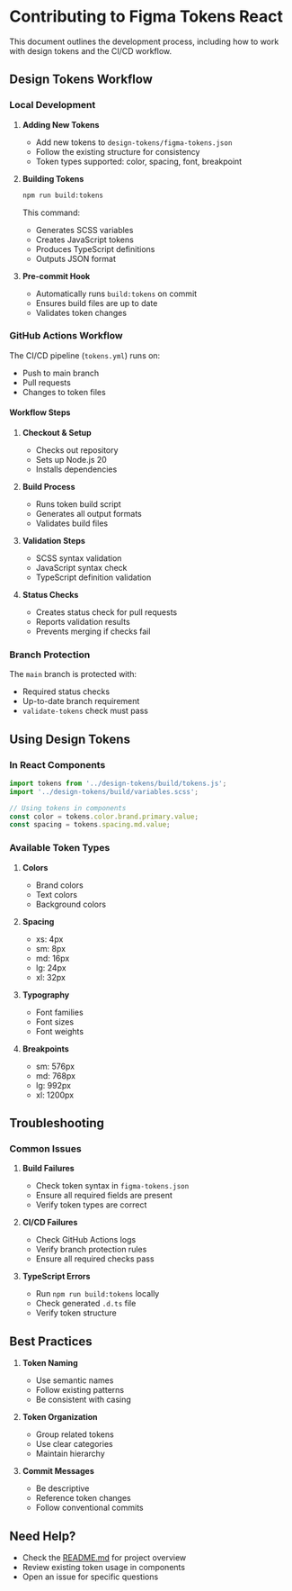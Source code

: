 # Contributing to Figma Tokens React

This document outlines the development process, including how to work with design tokens and the CI/CD workflow.

## Design Tokens Workflow

### Local Development

1. **Adding New Tokens**
   - Add new tokens to `design-tokens/figma-tokens.json`
   - Follow the existing structure for consistency
   - Token types supported: color, spacing, font, breakpoint

2. **Building Tokens**
   ```bash
   npm run build:tokens
   ```
   This command:
   - Generates SCSS variables
   - Creates JavaScript tokens
   - Produces TypeScript definitions
   - Outputs JSON format

3. **Pre-commit Hook**
   - Automatically runs `build:tokens` on commit
   - Ensures build files are up to date
   - Validates token changes

### GitHub Actions Workflow

The CI/CD pipeline (`tokens.yml`) runs on:
- Push to main branch
- Pull requests
- Changes to token files

#### Workflow Steps

1. **Checkout & Setup**
   - Checks out repository
   - Sets up Node.js 20
   - Installs dependencies

2. **Build Process**
   - Runs token build script
   - Generates all output formats
   - Validates build files

3. **Validation Steps**
   - SCSS syntax validation
   - JavaScript syntax check
   - TypeScript definition validation

4. **Status Checks**
   - Creates status check for pull requests
   - Reports validation results
   - Prevents merging if checks fail

### Branch Protection

The `main` branch is protected with:
- Required status checks
- Up-to-date branch requirement
- `validate-tokens` check must pass

## Using Design Tokens

### In React Components

```typescript
import tokens from '../design-tokens/build/tokens.js';
import '../design-tokens/build/variables.scss';

// Using tokens in components
const color = tokens.color.brand.primary.value;
const spacing = tokens.spacing.md.value;
```

### Available Token Types

1. **Colors**
   - Brand colors
   - Text colors
   - Background colors

2. **Spacing**
   - xs: 4px
   - sm: 8px
   - md: 16px
   - lg: 24px
   - xl: 32px

3. **Typography**
   - Font families
   - Font sizes
   - Font weights

4. **Breakpoints**
   - sm: 576px
   - md: 768px
   - lg: 992px
   - xl: 1200px

## Troubleshooting

### Common Issues

1. **Build Failures**
   - Check token syntax in `figma-tokens.json`
   - Ensure all required fields are present
   - Verify token types are correct

2. **CI/CD Failures**
   - Check GitHub Actions logs
   - Verify branch protection rules
   - Ensure all required checks pass

3. **TypeScript Errors**
   - Run `npm run build:tokens` locally
   - Check generated `.d.ts` file
   - Verify token structure

## Best Practices

1. **Token Naming**
   - Use semantic names
   - Follow existing patterns
   - Be consistent with casing

2. **Token Organization**
   - Group related tokens
   - Use clear categories
   - Maintain hierarchy

3. **Commit Messages**
   - Be descriptive
   - Reference token changes
   - Follow conventional commits

## Need Help?

- Check the [README.md](./README.md) for project overview
- Review existing token usage in components
- Open an issue for specific questions 
